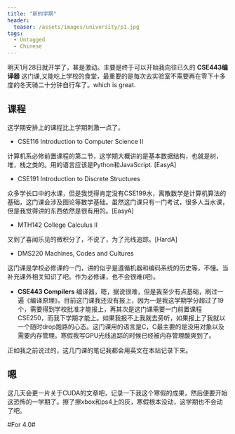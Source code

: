 ```yaml
---
title: "新的学期"
header:
  teaser: /assets/images/university/p1.jpg
tags:
  - Untagged
  - Chinese
---
```


明天1月28日就开学了，甚是激动。主要是终于可以开始我向往已久的 __CSE443编译器__ 这门课,又能吃上学校的食堂，最重要的是每次去实验室不需要再在零下十多度的冬天骑二十分钟自行车了。which is great.
## 课程
这学期安排上的课程比上学期刺激一点了。
- CSE116 Introduction to Computer Science II

计算机系必修前置课程的第二节，这学期大概讲的是基本数据结构，也就是树，堆，栈之类的。用的语言应该是Python和JavaScript. [EasyA]

- CSE191 Introduction to Discrete Structures

众多学长口中的水课，但是我觉得肯定没有CSE199水，离散数学是计算机算法的基础，这门课会涉及图论等数学基础。虽然这门课只有一门考试，很多人当水课，但是我觉得讲的东西依然是很有用的。[EasyA]

- MTH142 College Calculus II

又到了喜闻乐见的微积分了，不说了，为了光线追踪。[HardA]

- DMS220 Machines, Codes and Cultures

这门课是学校必修课的一门，讲的似乎是遵循机器和编码系统的历史等，不懂。当补充课外相关知识了吧。作为必修课，也不会很难(吧)。

- __CSE443 Compilers__
编译器，嗯，据说很难，但是我至少有点基础，刷过一遍《编译原理》。目前这门课我还没有报上，因为一是我这学期学分超过了19个，需要得到学校批准才能报上，再其次是这门课需要一门前置课程CSE250，而我下学期才能上。如果我报不上我就去旁听，如果报上了我就以一个随时drop跑路的心态。这门课用的语言是C，C最主要的是没用对象以及需要内存管理。寒假我写GPU光线追踪的时候已经被内存管理酸爽到了。

正如我之前说过的，这几门课的笔记我都会用英文在本站记录下来。

## 嗯
这几天会更一片关于CUDA的文章吧，记录一下我这个寒假的成果，然后便要开始这恐怖的一学期了。擦了擦xbox和ps4上的灰，寒假根本没动，这学期也不会动了吧。 

#For 4.0#

